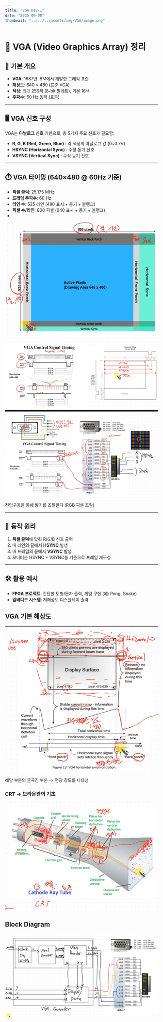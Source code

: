 ```yaml
---
title: "VGA Day-1"
date: "2025-09-08"
thumbnail: "../../../assets/img/VGA/image.png"
---
```


# 🎨 VGA (Video Graphics Array) 정리

## 📌 기본 개요
- **VGA**: 1987년 IBM에서 개발한 그래픽 표준  
- **해상도**: 640 × 480 (표준 VGA)  
- **색상**: 최대 256색 (8-bit 팔레트), 기본 16색  
- **주파수**: 60 Hz 동작 (표준)  

---

## 🖥️ VGA 신호 구성
VGA는 **아날로그 신호** 기반으로, 총 5가지 주요 신호가 필요함:

- **R, G, B (Red, Green, Blue)** : 각 색상의 아날로그 값 (0~0.7V)  
- **HSYNC (Horizontal Sync)** : 수평 동기 신호  
- **VSYNC (Vertical Sync)** : 수직 동기 신호  

---

## ⏱️ VGA 타이밍 (640×480 @ 60Hz 기준)
- **픽셀 클럭**: 25.175 MHz  
- **프레임 주파수**: 60 Hz  
- **라인 수**: 525 라인 (480 표시 + 동기 + 블랭크)  
- **픽셀 수/라인**: 800 픽셀 (640 표시 + 동기 + 블랭크) 
-  
![alt text](<../../../assets/img/VGA/day-1/스크린샷 2025-09-08 105245.png>)
![alt text](<../../../assets/img/VGA/day-1/스크린샷 2025-09-08 105853.png>)
![alt text](<스크린샷 2025-09-08 112739.png>)
전압구동을 통해 밝기를 조절한다 (RGB 픽셀 조절)

---

## 🔑 동작 원리
1. **픽셀 클럭**에 맞춰 R/G/B 신호 출력  
2. 매 라인의 끝에서 **HSYNC** 발생  
3. 매 프레임의 끝에서 **VSYNC** 발생  
4. 모니터는 HSYNC + VSYNC를 기준으로 프레임 재구성  

---

## 🛠️ 활용 예시
- **FPGA 프로젝트**: 간단한 도형/문자 출력, 게임 구현 (예: Pong, Snake)  
- **임베디드 시스템**: 저해상도 디스플레이 출력  

## VGA 기본 해상도
![alt text](<../../../assets/img/VGA/day-1/스크린샷 2025-09-08 103119.png>)

해당 부분의 굴곡진 부분 -> 편광 강도를 나타냄

### CRT -> 브라운관의 기초
![alt text](<../../../assets/img/VGA/day-1/스크린샷 2025-09-08 095209.png>)


## Block Diagram
![alt text](<../../../assets/img/VGA/day-1/스크린샷 2025-09-08 113702.png>)
